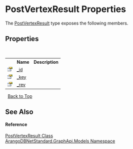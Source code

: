 # PostVertexResult Properties
 

The <a href="b0b76382-732e-56c5-edd9-76bb75a82721">PostVertexResult</a> type exposes the following members.


## Properties
&nbsp;<table><tr><th></th><th>Name</th><th>Description</th></tr><tr><td>![Public property](media/pubproperty.gif "Public property")</td><td><a href="f686e018-1c06-6274-aa23-af143a486ab6">_id</a></td><td /></tr><tr><td>![Public property](media/pubproperty.gif "Public property")</td><td><a href="a929f062-e30e-f03a-14c7-93875028340b">_key</a></td><td /></tr><tr><td>![Public property](media/pubproperty.gif "Public property")</td><td><a href="b96e9d9b-9a22-838e-9d25-95fcdab5abea">_rev</a></td><td /></tr></table>&nbsp;
<a href="#postvertexresult-properties">Back to Top</a>

## See Also


#### Reference
<a href="b0b76382-732e-56c5-edd9-76bb75a82721">PostVertexResult Class</a><br /><a href="6fb2338d-d8f7-f9c1-2056-1702fe9bf954">ArangoDBNetStandard.GraphApi.Models Namespace</a><br />